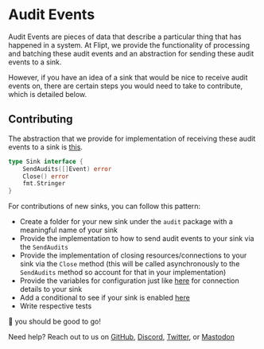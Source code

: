 # Audit Events

Audit Events are pieces of data that describe a particular thing that has happened in a system. At Flipt, we provide the functionality of processing and batching these audit events and an abstraction for sending these audit events to a sink.

However, if you have an idea of a sink that would be nice to receive audit events on, there are certain steps you would need to take to contribute, which is detailed below.

## Contributing

The abstraction that we provide for implementation of receiving these audit events to a sink is [this](https://github.com/flipt-io/flipt/blob/d252d6c1fdaecd6506bf413add9a9979a68c0bd7/internal/server/audit/audit.go#L130-L134).

```go
type Sink interface {
	SendAudits([]Event) error
	Close() error
	fmt.Stringer
}
```

For contributions of new sinks, you can follow this pattern:

- Create a folder for your new sink under the `audit` package with a meaningful name of your sink
- Provide the implementation to how to send audit events to your sink via the `SendAudits`
- Provide the implementation of closing resources/connections to your sink via the `Close` method (this will be called asynchronously to the `SendAudits` method so account for that in your implementation)
- Provide the variables for configuration just like [here](https://github.com/flipt-io/flipt/blob/d252d6c1fdaecd6506bf413add9a9979a68c0bd7/internal/config/audit.go#L52) for connection details to your sink
- Add a conditional to see if your sink is enabled [here](https://github.com/flipt-io/flipt/blob/d252d6c1fdaecd6506bf413add9a9979a68c0bd7/internal/cmd/grpc.go#L261)
- Write respective tests

:rocket: you should be good to go!

Need help? Reach out to us on [GitHub](https://github.com/flipt-io/flipt), [Discord](https://discord.com/invite/kRhEqG2TEZ), [Twitter](https://twitter.com/flipt_io), or [Mastodon](https://hachyderm.io/@flipt)

